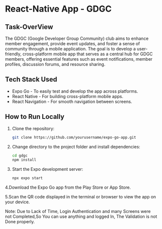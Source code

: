 # React-Native App - GDGC 

## Task-OverView
The GDGC (Google Developer Group Community) club aims to enhance member engagement, provide event updates, and foster a sense of community through a mobile application. The goal is to develop a user-friendly, cross-platform mobile app that serves as a central hub for GDGC members, offering essential features such as event notifications, member profiles, discussion forums, and resource sharing.

## Tech Stack Used
* Expo Go - To easily test and develop the app across platforms.
* React Native - For building cross-platform mobile apps.
* React Navigation - For smooth navigation between screens.

## How to Run Locally

1. Clone the repository:

   ```bash
   git clone https://github.com/yourusername/expo-go-app.git

2. Change directory to the project folder and install dependencies:

   ```bash
   cd gdgc
   npm install
   
3. Start the Expo development server:

   ```bash
   npx expo start

4.Download the Expo Go app from the Play Store or App Store.

5.Scan the QR code displayed in the terminal or browser to view the app on your device.

Note: Due to Lack of Time, Login Authentication and many Screens were not Completed,So You can use anything and logged In, The Validation is not Done properly.
   
   
   
  
  
